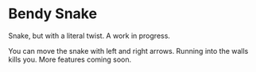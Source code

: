 # Bendy Snake
Snake, but with a literal twist. A work in progress.

You can move the snake with left and right arrows. Running into the walls kills you. More features coming soon.
